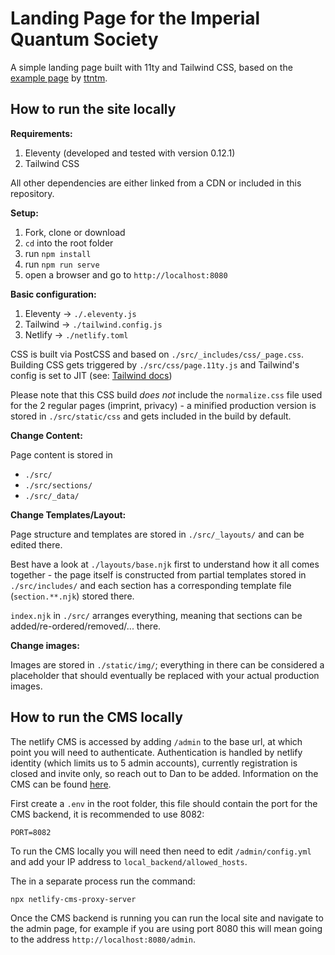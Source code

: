 # Landing Page for the Imperial Quantum Society

A simple landing page built with 11ty and Tailwind CSS, based on the [example page](https://github.com/ttntm/11ty-landing-page) by [ttntm](https://github.com/ttntm).

## How to run the site locally

**Requirements:**

1. Eleventy (developed and tested with version 0.12.1)
2. Tailwind CSS

All other dependencies are either linked from a CDN or included in this repository.

**Setup:**

1. Fork, clone or download
2. `cd` into the root folder
3. run `npm install`
4. run `npm run serve`
5. open a browser and go to `http://localhost:8080`

**Basic configuration:**

1. Eleventy -> `./.eleventy.js`
2. Tailwind -> `./tailwind.config.js`
3. Netlify -> `./netlify.toml`

CSS is built via PostCSS and based on `./src/_includes/css/_page.css`. Building CSS gets triggered by `./src/css/page.11ty.js` and Tailwind's config is set to JIT (see: [Tailwind docs](https://tailwindcss.com/docs/just-in-time-mode))

Please note that this CSS build _does not_ include the `normalize.css` file used for the 2 regular pages (imprint, privacy) - a minified production version is stored in `./src/static/css` and gets included in the build by default.

**Change Content:**

Page content is stored in

- `./src/`
- `./src/sections/`
- `./src/_data/`

**Change Templates/Layout:**

Page structure and templates are stored in `./src/_layouts/` and can be edited there.

Best have a look at `./layouts/base.njk` first to understand how it all comes together - the page itself is constructed from partial templates stored in `./src/includes/` and each section has a corresponding template file (`section.**.njk`) stored there.

`index.njk` in `./src/` arranges everything, meaning that sections can be added/re-ordered/removed/... there.

**Change images:**

Images are stored in `./static/img/`; everything in there can be considered a placeholder that should eventually be replaced with your actual production images.

## How to run the CMS locally

The netlify CMS is accessed by adding `/admin` to the base url, at which point you will need to authenticate. Authentication is handled by netlify identity (which limits us to 5 admin accounts), currently registration is closed and invite only, so reach out to Dan to be added. Information on the CMS can be found [here](https://www.netlifycms.org).

First create a `.env` in the root folder, this file should contain the port for the CMS backend, it is recommended to use 8082:
```
PORT=8082
```

To run the CMS locally you will need then need to edit `/admin/config.yml` and add your IP address to `local_backend/allowed_hosts`.

The in a separate process run the command:

```
npx netlify-cms-proxy-server
```

Once the CMS backend is running you can run the local site and navigate to the admin page, for example if you are using port 8080 this will mean going to the address `http://localhost:8080/admin`.
